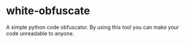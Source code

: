 # white-obfuscate

A simple python code obfuscator.
By using this tool you can make your code unreadable to anyone.
